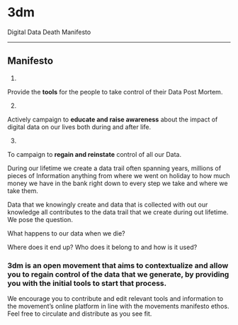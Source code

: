 # 3dm
Digital Data Death Manifesto 

---

## Manifesto

1) 
Provide the **tools** for the people to take control of their Data Post Mortem.

2) 
Actively campaign to **educate and raise awareness** about the impact of digital data on our lives both during and after life.

3)
To campaign to **regain and reinstate** control of all our Data.


During our lifetime we create a data trail often spanning years, millions of pieces of Information anything from where we went on holiday to how much money we have in the bank right down to every step we take and where we take them. 

Data that we knowingly create and data that is collected with out our knowledge all contributes to the data trail that we create during out lifetime. We pose the question.

What happens to our data when we die?

Where does it end up? Who does it belong to and how is it used?

### 3dm is an open movement that aims to contextualize and allow you to regain control of the data that we generate, by providing you with the initial tools to start that process.


We encourage you to contribute and edit relevant tools and information to the movement’s online platform in line with the movements manifesto ethos. Feel free to circulate and distribute as you see fit.